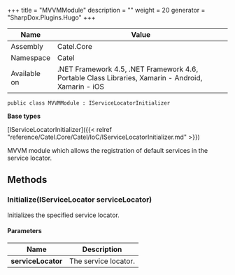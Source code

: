 

+++
title = "MVVMModule" 
description = ""
weight = 20
generator = "SharpDox.Plugins.Hugo"
+++

Name|Value
---|---
Assembly|Catel.Core
Namespace|Catel
Available on|.NET Framework 4.5, .NET Framework 4.6, Portable Class Libraries, Xamarin - Android, Xamarin - iOS

```
public class MVVMModule : IServiceLocatorInitializer
```

**Base types**

[IServiceLocatorInitializer]({{< relref "reference/Catel.Core/Catel/IoC/IServiceLocatorInitializer.md" >}})

MVVM module which allows the registration of default services in the service locator.

## Methods

### Initialize(IServiceLocator serviceLocator)

Initializes the specified service locator.

#### Parameters

Name|Description
---|---
**serviceLocator**|The service locator.

